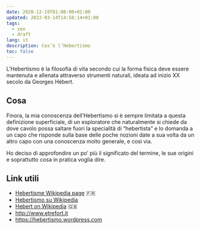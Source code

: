 ```yaml
---
date: 2020-12-19T01:00:00+01:00
updated: 2022-03-14T14:58:14+01:00
tags:
  - zen
  - draft
lang: it
description: Cos’è l’Hebertismo
toc: false
---
```

L’Hebertismo è la filosofia di vita secondo cui la forma fisica deve essere mantenuta e allenata attraverso strumenti naturali, ideata ad inizio XX secolo da Georges Hébert.

## Cosa

Finora, la mia conoscenza dell’Hebertismo si è sempre limitata a questa definizione superficiale, di un esploratore che naturalmente si chiede da dove cavolo possa saltare fuori la specialità di “hebertista” e lo domanda a un capo che risponde sulla base delle poche nozioni date a sua volta da un altro capo con una conoscenza molto generale, e così via.

Ho deciso di approfondire un po’ più il significato del termine, le sue origini e soprattutto cosa in pratica voglia dire.

## Link utili

- [Hebertisme Wikipedia page](https://fr.wikipedia.org/wiki/Hébertisme) 🇫🇷
- [Hebertismo su Wikipedia](https://it.wikipedia.org/wiki/Hébertismo)
- [Hebert on Wikipedia](https://en.wikipedia.org/wiki/Georges_Hébert) 🇬🇧
- <http://www.etrefort.it>
- <https://hebertismo.wordpress.com>

